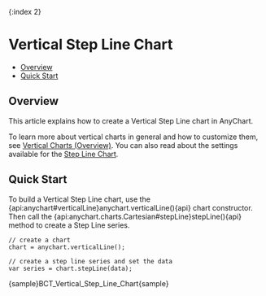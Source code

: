 {:index 2}
# Vertical Step Line Chart

* [Overview](#overview)
* [Quick Start](#quick_start)

## Overview

This article explains how to create a Vertical Step Line chart in AnyChart.

To learn more about vertical charts in general and how to customize them, see [Vertical Charts (Overview)](Overview). You can also read about the settings available for the [Step Line Chart](../Step_Line_Chart).

## Quick Start

To build a Vertical Step Line chart, use the {api:anychart#verticalLine}anychart.verticalLine(){api} chart constructor. Then call the {api:anychart.charts.Cartesian#stepLine}stepLine(){api} method to create a Step Line series.

```
// create a chart
chart = anychart.verticalLine();

// create a step line series and set the data
var series = chart.stepLine(data);
```

{sample}BCT\_Vertical\_Step\_Line\_Chart{sample}